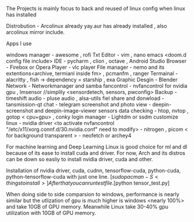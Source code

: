 
The Projects is mainly focus to back and reused of linux config when linux has installed

Distrobution - Arcolinux already yay.aur has already installed , also arcolinux mirror include.

Apps I use

windows manager 		- awesome <config file inclued>, rofi <for prompt run use> <dmenu theme is favourite>
Txt Editor			- vim , nano <command line> emacs <GUI> <doom.d config file include>
IDE 				- pycharm , clion , octave , Android Studio
Browser		     		- Firebox or Opera
Player 	     			- vlc player
File manager			- nemo and its extentions<archive, termianl inside fm> , pcmanfm <GuI> , ranger <command line>
Termainal 			- alacritty <termianl emulator><config include> , fish <config include> -> dependency = starship , exa 
Graphic Desgin			- Blender 
Network			     	- Networkmanager and samba
fancontrol			- nvfancontrol for nvidia gpu , lmsensor <arch wiki> //simplily <sensordetech, sensors, pwconfig>
Backup				- timeshift <can only install when yay is avalible>
audio				- pluse audio , alsa-utils
fiel share and donwload          - tansmission-qt
chat 				- telegram
screenshot and photo view	- deepin-screenshot and deepin-image-viewer
sensors data checking		- htop<cpu only>, nvtop<gpu only> , gotop < cpu+gpu> <cli> , conky <GUI><config file include>
login manager			- Lightdm or ssdm <ssdm-candy is fav for now>
customize linux			- nvidia driver <to activate nvfancontrol "/etc/x11/xorg.connf.d/30.nvidia.conf" need to modify> 
			     	- nitrogen <for wallpaper>, picom < for background transparent > <config include>
		     		- neofetch or archey4 <install with yay>

For machine learning and Deep Learning
Linux is good choice for ml and dl because of its ease to install cuda and driver.
For now, Arch and its distros can be down so easliy to install nvidia driver, cuda and other. <test file include>

Installation of nvidia driver, cuda, cudnn, tensorflow-cuda, python-cuda, python-tensorflow-cuda with just one line. [$sudo pacman -S  <things to install>] 
After that you can run test file. [$python tensor_test.py]

When doing side to side comparsion to windows, performance is nearly similar but the utlization of gpu is much higher is windows <nearly 100%> and take 10GB of GPU memory. Meanwhile Linux <archo linux> take 30-40% gpu utilization with 10GB of GPU memory.

